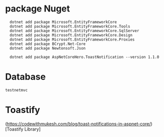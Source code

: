 # package Nuget

```
  dotnet add package Microsoft.EntityFrameworkCore
  dotnet add package Microsoft.EntityFrameworkCore.Tools
  dotnet add package Microsoft.EntityFrameworkCore.SqlServer
  dotnet add package Microsoft.EntityFrameworkCore.Design
  dotnet add package Microsoft.EntityFrameworkCore.Proxies
  dotnet add package BCrypt.Net-Core
  dotnet add package Newtonsoft.Json

  dotnet add package AspNetCoreHero.ToastNotification --version 1.1.0
```

# Database

`testnetmvc`

# Toastify

(<https://codewithmukesh.com/blog/toast-notifications-in-aspnet-core/>) [Toastify Library]
